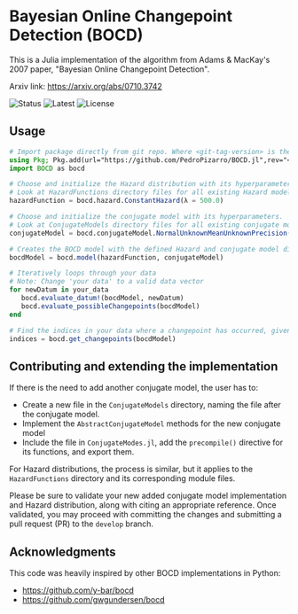 # Bayesian Online Changepoint Detection (BOCD)

This is a Julia implementation of the algorithm from Adams & MacKay's 2007 paper, "Bayesian Online Changepoint Detection".

Arxiv link: https://arxiv.org/abs/0710.3742

![Status][status-image]
![Latest][latest-image]
![License][license-image]

## Usage
```julia
# Import package directly from git repo. Where <git-tag-version> is the desired package version
using Pkg; Pkg.add(url="https://github.com/PedroPizarro/BOCD.jl",rev="<git-tag-version>")
import BOCD as bocd

# Choose and initialize the Hazard distribution with its hyperparameter
# Look at HazardFunctions directory files for all existing Hazard models
hazardFunction = bocd.hazard.ConstantHazard(λ = 500.0)

# Choose and initialize the conjugate model with its hyperparameters. 
# Look at ConjugateModels directory files for all existing conjugate models
conjugateModel = bocd.conjugateModel.NormalUnknownMeanUnknownPrecision(μ = 0.0, τ = 60.0, α = 10.0, β = 100.0)

# Creates the BOCD model with the defined Hazard and conjugate model distributions
bocdModel = bocd.model(hazardFunction, conjugateModel)

# Iteratively loops through your data
# Note: Change 'your data' to a valid data vector
for newDatum in your_data
   bocd.evaluate_datum!(bocdModel, newDatum)
   bocd.evaluate_possibleChangepoints(bocdModel)
end

# Find the indices in your data where a changepoint has occurred, given your data and previously defined model parameters.
indices = bocd.get_changepoints(bocdModel)
```

## Contributing and extending the implementation
If there is the need to add another conjugate model, the user has to:
- Create a new file in the `ConjugateModels` directory, naming the file after the conjugate model.
- Implement the `AbstractConjugateModel` methods for the new conjugate model
- Include the file in `ConjugateModes.jl`, add the `precompile()` directive for its functions, and export them.


For Hazard distributions, the process is similar, but it applies to the `HazardFunctions` directory and its corresponding module files.


Please be sure to validate your new added conjugate model implementation and Hazard distribution, along with citing an appropriate reference. Once validated, you may proceed with committing the changes and submitting a pull request (PR) to the `develop` branch.


## Acknowledgments
This code was heavily inspired by other BOCD implementations in Python:
- https://github.com/y-bar/bocd
- https://github.com/gwgundersen/bocd


[status-image]: https://img.shields.io/badge/status-Active-brightgreen?style=flat
[latest-image]: https://img.shields.io/badge/release-0.4.0-blue?style=flat
[license-image]: https://img.shields.io/badge/license-LGPLv3-lightgrey?style=flat
